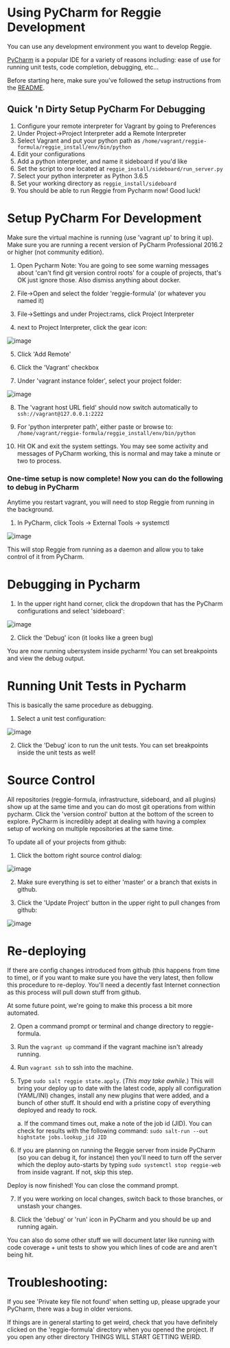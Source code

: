 # Using PyCharm for Reggie Development

You can use any development environment you want to develop Reggie.

[PyCharm](https://www.jetbrains.com/pycharm/) is a popular IDE
for a variety of reasons including: ease of use for running unit tests,
code completion, debugging, etc...

Before starting here, make sure you've followed the setup instructions
from the [README](README.md).


## Quick 'n Dirty Setup PyCharm For Debugging
1. Configure your remote interpreter for Vagrant by going to Preferences
2. Under Project->Project Interpreter add a Remote Interpreter
3. Select Vagrant and put your python path as `/home/vagrant/reggie-formula/reggie_install/env/bin/python`
4. Edit your configurations
5. Add a python interpreter, and name it sideboard if you'd like
6. Set the script to one located at `reggie_install/sideboard/run_server.py`
7. Select your python interpreter as Python 3.6.5
8. Set your working directory as `reggie_install/sideboard`
9. You should be able to run Reggie from Pycharm now! Good luck!


# Setup PyCharm For Development

Make sure the virtual machine is running (use 'vagrant up' to bring it up).
Make sure you are running a recent version of PyCharm Professional 2016.2
or higher (not community edition).

1. Open Pycharm
   Note: You are going to see some warning messages about 'can't find git
   version control roots' for a couple of projects, that's OK just ignore
   those. Also dismiss anything about docker.

2. File->Open and select the folder 'reggie-formula' (or whatever you named it)

3. File->Settings and under Project:rams, click Project Interpreter

4. next to Project Interpreter, click the gear icon:

![image](https://cloud.githubusercontent.com/assets/5413064/17230985/51e13e0a-54ed-11e6-8c5f-f0f5198be9ac.png)

5. Click 'Add Remote'

6. Click the 'Vagrant' checkbox

7. Under 'vagrant instance folder', select your project folder:

![image](https://cloud.githubusercontent.com/assets/5413064/17231155/38f56be0-54ee-11e6-9ac0-3a280d0e1f48.png)

8. The 'vagrant host URL field' should now switch automatically to
   `ssh://vagrant@127.0.0.1:2222`

9. For 'python interpreter path', either paste or browse to:
   `/home/vagrant/reggie-formula/reggie_install/env/bin/python`

10. Hit OK and exit the system settings.  You may see some activity and
    messages of PyCharm working, this is normal and may take a minute or two
    to process.


### One-time setup is now complete! Now you can do the following to debug in PyCharm

Anytime you restart vagrant, you will need to stop Reggie from running in the background.

1. In PyCharm, click Tools -> External Tools -> systemctl

![image](https://cloud.githubusercontent.com/assets/5413064/17231311/28436f80-54ef-11e6-930d-4b3ab293ae1b.png)

This will stop Reggie from running as a daemon and allow you to take
control of it from PyCharm.


# Debugging in Pycharm

1. In the upper right hand corner, click the dropdown that has the PyCharm
configurations and select 'sideboard':

![image](https://cloud.githubusercontent.com/assets/5413064/17231343/6a21b682-54ef-11e6-8499-e030e794c60b.png)

2. Click the 'Debug' icon (it looks like a green bug)

You are now running ubersystem inside pycharm!  You can set breakpoints
and view the debug output.


# Running Unit Tests in Pycharm

This is basically the same procedure as debugging.

1. Select a unit test configuration:

![image](https://cloud.githubusercontent.com/assets/5413064/17231395/9218ae7a-54ef-11e6-8bba-d2bc58dde647.png)

2. Click the 'Debug' icon to run the unit tests.  You can set breakpoints inside the unit tests as well!


# Source Control

All repositories (reggie-formula, infrastructure, sideboard, and all plugins)
show up at the same time and you can do most git operations from within
pycharm. Click the 'version control' button at the bottom of the screen to
explore. PyCharm is incredibly adept at dealing with having a complex setup
of working on multiple repositories at the same time.

To update all of your projects from github:

1. Click the bottom right source control dialog:

![image](https://cloud.githubusercontent.com/assets/5413064/17231510/58e1d50e-54f0-11e6-8175-8e215762791a.png)

2. Make sure everything is set to either 'master' or a branch that exists in github.

3. Click the 'Update Project' button in the upper right to pull changes from github:

![image](https://cloud.githubusercontent.com/assets/5413064/17231489/31ec3174-54f0-11e6-8a22-d694fef941d1.png)


# Re-deploying

If there are config changes introduced from github (this happens from time
to time), or if you want to make sure you have the very latest, then
follow this procedure to re-deploy. You'll need a decently fast Internet
connection as this process will pull down stuff from github.

At some future point, we're going to make this process a bit more automated.

2. Open a command prompt or terminal and change directory to reggie-formula.

3. Run the `vagrant up` command if the vagrant machine isn't already running.

4. Run `vagrant ssh` to ssh into the machine.

5. Type `sudo salt reggie state.apply`. (_This may take awhile_.) This
   will bring your deploy up to date with the latest code, apply all
   configuration (YAML/INI) changes, install any new plugins that were
   added, and a bunch of other stuff. It should end with a pristine copy
   of everything deployed and ready to rock.

      a. If the command times out, make a note of the job id (JID). You can
         check for results with the following command:
         `sudo salt-run --out highstate jobs.lookup_jid JID`

6. If you are planning on running the Reggie server from inside PyCharm
   (so you can debug it, for instance) then you'll need to turn off the
   server which the deploy auto-starts by typing `sudo systemctl stop reggie-web`
   from inside vagrant.  If not, skip this step.

Deploy is now finished! You can close the command prompt.

7. If you were working on local changes, switch back to those branches,
   or unstash your changes.

8. Click the 'debug' or 'run' icon in PyCharm and you should be up and running again.

You can also do some other stuff we will document later like running with
code coverage + unit tests to show you which lines of code are and aren't
being hit.


# Troubleshooting:

If you see 'Private key file not found' when setting up, please upgrade
your PyCharm, there was a bug in older versions.

If things are in general starting to get weird, check that you have
definitely clicked on the 'reggie-formula' directory when you opened the
project.  If you open any other directory THINGS WILL START GETTING WEIRD.
